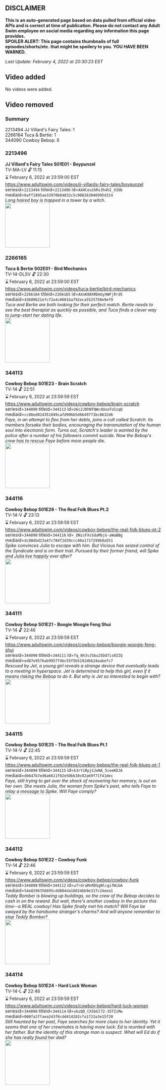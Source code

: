 ## DISCLAIMER
**This is an auto-generated page based on data pulled from official video APIs and is correct at time of publication. Please do not contact any Adult Swim employee on social media regarding any information this page provides.**  
**SPOILER ALERT: This page contains thumbnails of full episodes/shorts/etc. that might be spoilery to you. YOU HAVE BEEN WARNED.**  

_Last Update: February 4, 2022 at 20:30:23 EST_
## Video added
No videos were added.  
## Video removed
### Summary
2213494 JJ Villard's Fairy Tales: 1  
2266164 Tuca & Bertie: 1  
344090 Cowboy Bebop: 6  
### 2213496
**JJ Villard's Fairy Tales S01E01 - Boypunzel**  
TV-MA-LV 🔓 11:15  
⌛ February 6, 2022 at 23:59:00 EST  
https://www.adultswim.com/videos/jj-villards-fairy-tales/boypunzel  
seriesid=`2213494` titleid=`2213496` id=`AXHCeu1hRs3h4hI_X3Ob` mediaid=`6aff1895ae33970b84832c5c908263046995d314`  
_Long haired boy is trapped in a tower by a witch._  
<a href="https://media.cdn.adultswim.com/uploads/20200506/thumbnails/2_20561028314-JJVFT_002.jpg"><img src="https://media.cdn.adultswim.com/uploads/20200506/thumbnails/2_20561028314-JJVFT_002.jpg" height="144px" /></a>
### 2266165
**Tuca & Bertie S02E01 - Bird Mechanics**  
TV-14-DLSV 🔓 22:30  
⌛ February 6, 2022 at 23:59:00 EST  
https://www.adultswim.com/videos/tuca-bertie/bird-mechanics  
seriesid=`2266164` titleid=`2266165` id=`AXoK88XRDmGy9WFjRrd5` mediaid=`43609621efcf2a4c0601ba792eca5525750e9ef9`  
_Tuca and Bertie are both looking for their perfect match. Bertie needs to see the best therapist as quickly as possible, and Tuca finds a clever way to jump-start her dating life._  
<a href="https://media.cdn.adultswim.com/uploads/20210614/thumbnails/2_216141114100-TucaAndBertie201BirdMechanics.png"><img src="https://media.cdn.adultswim.com/uploads/20210614/thumbnails/2_216141114100-TucaAndBertie201BirdMechanics.png" height="144px" /></a>
### 344113
**Cowboy Bebop S01E23 - Brain Scratch**  
TV-14 🔓 22:51  
⌛ February 6, 2022 at 23:59:59 EST  
https://www.adultswim.com/videos/cowboy-bebop/brain-scratch  
seriesid=`344090` titleid=`344113` id=`U6c2JDhNTQWcdUoofo5zqQ` mediaid=`cc86ed824351049cafd906b5d6649771bc8632d6`  
_Faye, in an attempt to flee from her debts, joins a cult called Scratch. Its members forsake their bodies, encouraging the transmutation of the human soul into electronic form. Turns out, Scratch's leader is wanted by the police after a number of his followers commit suicide. Now the Bebop's crew has to rescue Faye before more people die._  
<a href="https://media.cdn.adultswim.com/uploads/20200303/thumbnails/2_20331044113-cowboybebop_123.jpg"><img src="https://media.cdn.adultswim.com/uploads/20200303/thumbnails/2_20331044113-cowboybebop_123.jpg" height="144px" /></a>
### 344116
**Cowboy Bebop S01E26 - The Real Folk Blues Pt.2**  
TV-14-V 🔓 23:13  
⌛ February 6, 2022 at 23:59:59 EST  
https://www.adultswim.com/videos/cowboy-bebop/the-real-folk-blues-pt-2  
seriesid=`344090` titleid=`344116` id=`_DNzzFXsSdaMbjG-aWaBBg` mediaid=`dc88dbd23a47c784f2d39ccc40a171f299b9a551`  
_Spike convinces Julia to escape with him. But Vicious has seized control of the Syndicate and is on their trail. Pursued by their former friend, will Spike and Julia live happily ever after?_  
<a href="https://media.cdn.adultswim.com/uploads/20200303/thumbnails/2_2033104526-cowboybebop_126.jpg"><img src="https://media.cdn.adultswim.com/uploads/20200303/thumbnails/2_2033104526-cowboybebop_126.jpg" height="144px" /></a>
### 344111
**Cowboy Bebop S01E21 - Boogie Woogie Feng Shui**  
TV-14 🔓 22:46  
⌛ February 6, 2022 at 23:59:59 EST  
https://www.adultswim.com/videos/cowboy-bebop/boogie-woogie-feng-shui  
seriesid=`344090` titleid=`344111` id=`fq_Nh3vJSbu25Dd7is0ZIQ` mediaid=`ed87e9576ab995774bc55f5b5192dbb24aabefc7`  
_Rescued by Jet, a young girl reveals a strange device that eventually leads to a meeting in hyperspace. Jet is determined to help this girl, even if it means risking the Bebop to do it. But why is Jet so interested to begin with?_  
<a href="https://media.cdn.adultswim.com/uploads/20200303/thumbnails/2_20331040504-cowboybebop_121.jpg"><img src="https://media.cdn.adultswim.com/uploads/20200303/thumbnails/2_20331040504-cowboybebop_121.jpg" height="144px" /></a>
### 344115
**Cowboy Bebop S01E25 - The Real Folk Blues Pt.1**  
TV-14-V 🔓 22:45  
⌛ February 6, 2022 at 23:59:59 EST  
https://www.adultswim.com/videos/cowboy-bebop/the-real-folk-blues-pt-1  
seriesid=`344090` titleid=`344115` id=`k3rYiRpjSJeNA_5ceeKDJA` mediaid=`db647b7ed6a6611f02e50bb10c82a69f71f41dec`  
_Faye, still trying to get over the shock of recovering her memory, is out on her own. She meets Julia, the woman from Spike's past, who tells Faye to relay a message to Spike. Will Faye comply?_  
<a href="https://media.cdn.adultswim.com/uploads/20200303/thumbnails/2_20331044469-cowboybebop_125.jpg"><img src="https://media.cdn.adultswim.com/uploads/20200303/thumbnails/2_20331044469-cowboybebop_125.jpg" height="144px" /></a>
### 344112
**Cowboy Bebop S01E22 - Cowboy Funk**  
TV-14 🔓 22:46  
⌛ February 6, 2022 at 23:59:59 EST  
https://www.adultswim.com/videos/cowboy-bebop/cowboy-funk  
seriesid=`344090` titleid=`344112` id=`ufrdraMnRDSgNlcgifWibA` mediaid=`54e8296356895cdd804da16024bb9e317c24eea1`  
_Teddy Bomber is blowing up buildings, so the crew of the Bebop decides to cash in on the reward. But wait, there's another cowboy in the picture this time--a REAL cowboy!  Has Spike finally met his match?  Will Faye be swayed by the handsome stranger's charms?  And will anyone remember to stop Teddy Bomber?_  
<a href="https://media.cdn.adultswim.com/uploads/20200303/thumbnails/2_2033104160-cowboybebop_122.jpg"><img src="https://media.cdn.adultswim.com/uploads/20200303/thumbnails/2_2033104160-cowboybebop_122.jpg" height="144px" /></a>
### 344114
**Cowboy Bebop S01E24 - Hard Luck Woman**  
TV-14-L 🔓 22:46  
⌛ February 6, 2022 at 23:59:59 EST  
https://www.adultswim.com/videos/cowboy-bebop/hard-luck-woman  
seriesid=`344090` titleid=`344114` id=`ukzQD_CXSbGl72-3STZiMw` mediaid=`000fa2ffaea243f0cdd414282cfa1723a3e15f20`  
_Still haunted by her past, Faye searches for more clues to her identity. Yet it seems that one of her crewmates is having more luck: Ed is reunited with her father. But the identity of this strange man is suspect. What will Ed do if she has really found her dad?_  
<a href="https://media.cdn.adultswim.com/uploads/20200303/thumbnails/2_20331044279-cowboybebop_124.jpg"><img src="https://media.cdn.adultswim.com/uploads/20200303/thumbnails/2_20331044279-cowboybebop_124.jpg" height="144px" /></a>
